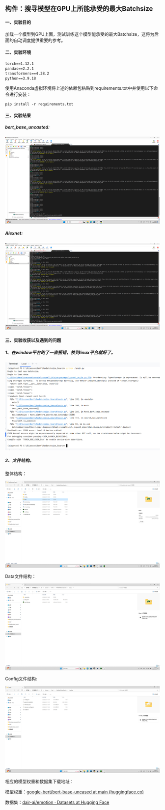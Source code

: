 ## 构件：搜寻模型在GPU上所能承受的最大Batchsize

#### 一、实验目的

加载一个模型到GPU上面，测试训练这个模型能承受的最大Batchsize，这将为后面的自动调度提供重要的参考。

#### 二、实验环境

```
torch==1.12.1
pandas==2.2.1
transformers==4.38.2
python==3.9.18
```

使用Anaconda虚拟环境将上述的依赖包粘贴到requirements.txt中并使用以下命令进行安装：

```
pip install -r requirements.txt
```

#### 三、实验结果

##### bert_base_uncasted:

![bert_base_uncased](./bert_base_uncased.png)

##### Alexnet:

![alexnet](./alexnet.png)

#### 三、实验收获以及遇到的问题

##### 1、在window平台跑了一直报错，换到linux平台就好了。

![image-20240319194123509](./error_1.png)

##### 2、文件结构。

整体结构：

![files_structure](./files_structure.png)

Data文件结构：

![Data](./Data/Data.png)

Config文件结构:

![Config](./Config/Config.png)

相应的模型权重和数据集下载地址：

模型权重：[google-bert/bert-base-uncased at main (huggingface.co)](https://huggingface.co/google-bert/bert-base-uncased/tree/main)

数据集：[dair-ai/emotion · Datasets at Hugging Face](https://huggingface.co/datasets/dair-ai/emotion)
